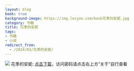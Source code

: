```yaml
---
layout: blog
book: true
background-image: https://img.locyoo.com/book花季的安妮.jpg
category: 书籍
title: 花季的安妮
tags:
- 书籍
- 小说
redirect_from:
  - /2024/03/花季的安妮/
---
```

![](https://img.locyoo.com/book花季的安妮.jpg)
花季的安妮: <a name = "ref1" href="https://089m.com/f/50983618-1269964295-1c553c?p=3619">点击下载</a>，访问密码请点击右上方“关于”自行查看